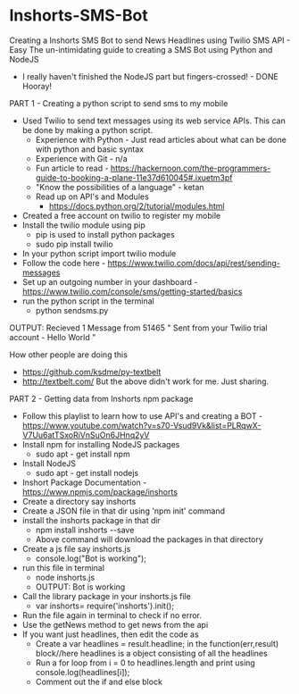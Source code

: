 # Inshorts-SMS-Bot
Creating a Inshorts SMS Bot to send News Headlines using Twilio SMS API - Easy
The un-intimidating guide to creating a SMS Bot using Python and NodeJS
 - I really haven't finished the NodeJS part but fingers-crossed! - DONE Hooray!
 
PART 1 - Creating a python script to send sms to my mobile
 - Used Twilio to send text messages using its web service APIs. This can be done by making a python script.
   - Experience with Python - Just read articles about what can be done with python and basic syntax
   - Experience with Git - n/a
   - Fun article to read - https://hackernoon.com/the-programmers-guide-to-booking-a-plane-11e37d610045#.ixuetm3pf
   - "Know the possibilities of a language" - ketan
   - Read up on API's and Modules
     - https://docs.python.org/2/tutorial/modules.html 
 - Created a free account on twilio to register my mobile
 - Install the twilio module using pip
   - pip is used to install python packages
   - sudo pip install twilio
 - In your python script import twilio module
 - Follow the code here - https://www.twilio.com/docs/api/rest/sending-messages
 - Set up an outgoing number in your dashboard - https://www.twilio.com/console/sms/getting-started/basics
 - run the python script in the terminal
   - python sendsms.py
 
 OUTPUT: Recieved 1 Message from 51465
 " Sent from your Twilio trial account - Hello World "
 
 How other people are doing this
  - https://github.com/ksdme/py-textbelt
  - http://textbelt.com/
  But the above didn't work for me. Just sharing.

PART 2 - Getting data from Inshorts npm package
 - Follow this playlist to learn how to use API's and creating a BOT - https://www.youtube.com/watch?v=s70-Vsud9Vk&list=PLRqwX-V7Uu6atTSxoRiVnSuOn6JHnq2yV
 - Install npm for installing NodeJS packages
   - sudo apt - get install npm
 - Install NodeJS
   - sudo apt - get install nodejs
 - Inshort Package Documentation - https://www.npmjs.com/package/inshorts
 - Create a directory say inshorts
 - Create a JSON file in that dir using 'npm init' command
 - install the inshorts package in that dir
   - npm install inshorts --save
   - Above command will download the packages in that directory
 - Create a js file say inshorts.js
   - console.log("Bot is working");
 - run this file in terminal
   - node inshorts.js
   - OUTPUT: Bot is working
 - Call the library package in your inshorts.js file
   - var inshorts= require('inshorts').init();
 - Run the file again in terminal to check if no error.
 - Use the getNews method to get news from the api
 - If you want just headlines, then edit the code as
   - Create a var headlines = result.headline; in the function(err,result) block//here headlines is a object consisting of all the headlines
   - Run a for loop from i = 0 to headlines.length and print using console.log(headlines[i]);
   - Comment out the if and else block
